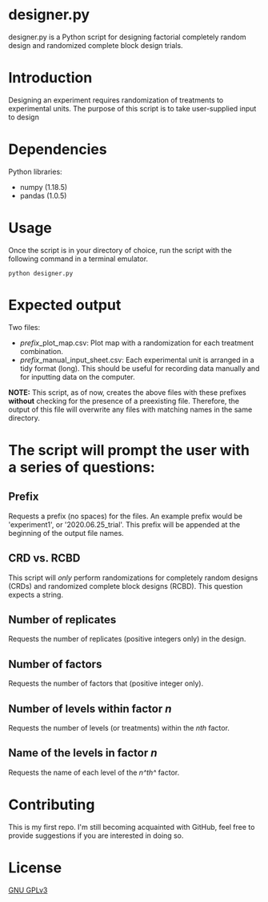 # designer.py
designer.py is a Python script for designing factorial completely random design and randomized complete block design trials.

# Introduction
Designing an experiment requires randomization of treatments to experimental units. The purpose of this script is to take user-supplied input to design

# Dependencies
Python libraries:
- numpy  (1.18.5)
- pandas (1.0.5)

# Usage
Once the script is in your directory of choice, run the script with the following command in a terminal emulator.

```{bash}
python designer.py
```
# Expected output
Two files:
- *prefix*\_plot\_map.csv: Plot map with a randomization for each treatment combination.
- *prefix*\_manual\_input\_sheet.csv: Each experimental unit is arranged in a tidy format (long). This should be useful for recording data manually and for inputting data on the computer.

**NOTE:** This script, as of now, creates the above files with these prefixes **without** checking for the presence of a preexisting file. Therefore, the output of this file will overwrite any files with matching names in the same directory.

# The script will prompt the user with a series of questions:

## Prefix
Requests a prefix (no spaces) for the files. An example prefix would be 'experiment1', or '2020.06.25_trial'. This prefix will be appended at the beginning of the output file names.

## CRD vs. RCBD
This script will *only* perform randomizations for completely random designs (CRDs) and randomized complete block designs (RCBD). This question expects a string.

## Number of replicates
Requests the number of replicates (positive integers only) in the design.

## Number of factors
Requests the number of factors that (positive integer only).

## Number of levels within factor *n*
Requests the number of levels (or treatments) within the *nth* factor. 

## Name of the levels in factor *n*
Requests the name of each level of the *n^th^* factor.

# Contributing
This is my first repo. I'm still becoming acquainted with GitHub, feel free to provide suggestions if you are interested in doing so. 

# License
[GNU GPLv3](https://choosealicense.com/licenses/gpl-3.0/)
